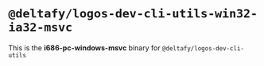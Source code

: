 # `@deltafy/logos-dev-cli-utils-win32-ia32-msvc`

This is the **i686-pc-windows-msvc** binary for `@deltafy/logos-dev-cli-utils`
